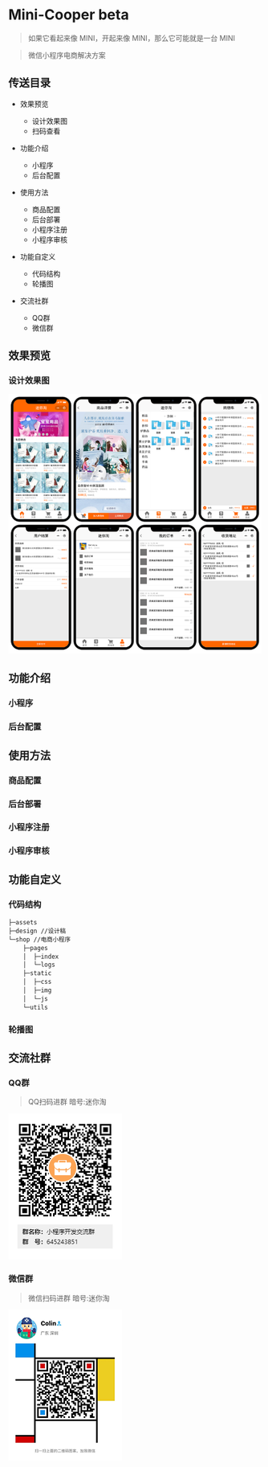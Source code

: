 # Mini-Cooper beta

> 如果它看起来像 MINI，开起来像 MINI，那么它可能就是一台 MINI

> 微信小程序电商解决方案

## 传送目录

- 效果预览
	- 设计效果图
	- 扫码查看

- 功能介绍
	- 小程序
	- 后台配置

- 使用方法
	- 商品配置
	- 后台部署
	- 小程序注册
	- 小程序审核

- 功能自定义
	- 代码结构
	- 轮播图

- 交流社群
    - QQ群
    - 微信群

## 效果预览

### 设计效果图

![design-preview](./assets/design-preview.png)

## 功能介绍

### 小程序

### 后台配置

## 使用方法

### 商品配置

### 后台部署

### 小程序注册

### 小程序审核

## 功能自定义

### 代码结构

```html
├─assets
├─design //设计稿
└─shop //电商小程序
    ├─pages
    │  ├─index
    │  └─logs
    ├─static
    │  ├─css
    │  ├─img
    │  └─js
    └─utils
```

### 轮播图

## 交流社群

### QQ群

> QQ扫码进群 暗号:迷你淘

![qq-group](./assets/qq-group.png)

### 微信群

> 微信扫码进群 暗号:迷你淘

![wechat](./assets/wechat.png)